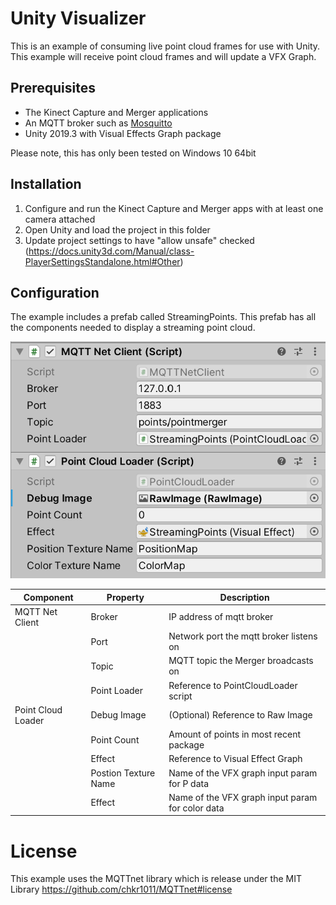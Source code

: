 # Unity Visualizer

This is an example of consuming live point cloud frames for use with Unity. This example will receive point cloud frames and will update a VFX Graph.

## Prerequisites

* The Kinect Capture and Merger applications
* An MQTT broker such as [Mosquitto](https://mosquitto.org)
* Unity 2019.3 with Visual Effects Graph package

Please note, this has only been tested on Windows 10 64bit

## Installation

1. Configure and run the Kinect Capture and Merger apps with at least one camera attached
1. Open Unity and load the project in this folder
1. Update project settings to have "allow unsafe" checked (https://docs.unity3d.com/Manual/class-PlayerSettingsStandalone.html#Other)


## Configuration
The example includes a prefab called StreamingPoints. This prefab has all the components needed to display a streaming point cloud.

![StreamingPoints Parameters](./streamingpoints-params.png)

| Component | Property | Description | 
| -------- | -------- | ----------- |
| MQTT Net Client | Broker | IP address of mqtt broker |
| | Port | Network port the mqtt broker listens on |
| | Topic | MQTT topic the Merger broadcasts on |
| | Point Loader | Reference to PointCloudLoader script |
| Point Cloud Loader | Debug Image | (Optional) Reference to Raw Image |
| | Point Count | Amount of points in most recent package |
| | Effect | Reference to Visual Effect Graph |
| | Postion Texture Name | Name of the VFX graph input param for P data |
| | Effect | Name of the VFX graph input param for color data |

# License
This example uses the MQTTnet library which is release under the MIT Library
https://github.com/chkr1011/MQTTnet#license